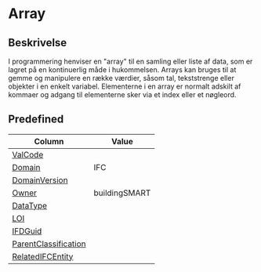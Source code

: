 # Array

## Beskrivelse

I programmering henviser en "array" til en samling eller liste af data, som er lagret på en kontinuerlig måde i hukommelsen. Arrays kan bruges til at gemme og manipulere en række værdier, såsom tal, tekststrenge eller objekter i en enkelt variabel. Elementerne i en array er normalt adskilt af kommaer og adgang til elementerne sker via et index eller et nøgleord.

## Predefined

| Column                                                              | Value         |
| ------------------------------------------------------------------- | ------------- |
| [ValCode](../../Attributes/ValCode.md)                              |               |
| [Domain](../../Attributes/Domain.md)                                | IFC           |
| [DomainVersion](../../Attributes/DomainVersion.md)                  |               |
| [Owner](../../Attributes/Owner.md)                                  | buildingSMART |
| [DataType](../../Attributes/DataType.md)                            |               |
| [LOI](../../Attributes/LOI.md)                                      |               |
| [IFDGuid](../../Attributes/IFDGuid.md)                              |               |
| [ParentClassification](../../Attributes/IFCParentClassification.md) |               |
| [RelatedIFCEntity](../../Attributes/RelatedIFCEntity.md)            |               |
